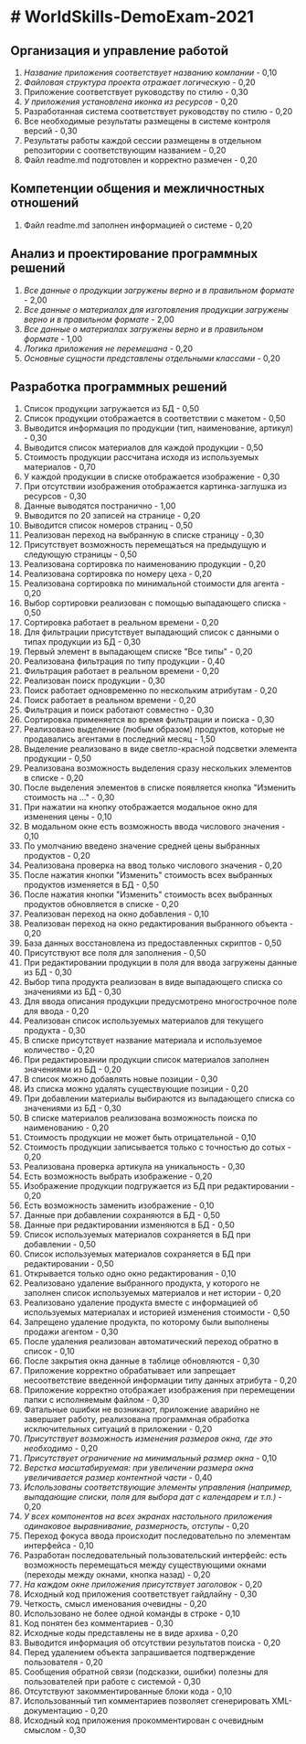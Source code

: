 # # WorldSkills-DemoExam-2021

## Организация и управление работой
1. _Название приложения соответствует названию компании_ - 0,10
2. _Файловая структура проекта отражает логическую_ - 0,20
3. Приложение соответствует руководству по стилю - 0,30
4. _У приложения установлена иконка из ресурсов_ - 0,20
5. Разработанная система соответствует руководству по стилю - 0,20
6. Все необходимые результаты размещены в системе контроля версий - 0,30
7. Результаты работы каждой сессии размещены в отдельном репозитории с соответствующим названием - 0,20
8. Файл readme.md подготовлен и корректно размечен - 0,20

## Компетенции общения и межличностных отношений
1. Файл readme.md заполнен информацией о системе - 0,20

## Анализ и проектирование программных решений
1. _Все данные о продукции загружены верно и в правильном формате_ - 2,00
2. _Все данные о материалах для изготовления продукции загружены верно и в правильном формате_ - 2,00
3. _Все данные о материалах загружены верно и в правильном формате_ - 1,00
4. _Логика приложения не перемешана_ - 0,20
5. _Основные сущности представлены отдельными классами_ - 0,20

## Разработка программных решений
1. Список продукции загружается из БД - 0,50
2. Список продукции отображается в соответствии с макетом - 0,50
3. Выводится информация по продукции (тип, наименование, артикул) - 0,30
4. Выводится список материалов для каждой продукции - 0,50
5. Стоимость продукции рассчитана исходя из используемых материалов - 0,70
6. У каждой продукции в списке отображается изображение - 0,30
7. При отсутствии изображения отображается картинка-заглушка из ресурсов - 0,30
8. Данные выводятся постранично - 1,00
9. Выводится по 20 записей на странице - 0,20
10. Выводится список номеров страниц - 0,50
11. Реализован переход на выбранную в списке страницу - 0,30
12. Присутствует возможность перемещаться на предыдущую и следующую страницы - 0,50
13. Реализована сортировка по наименованию продукции - 0,20
14. Реализована сортировка по номеру цеха - 0,20
15. Реализована сортировка по минимальной стоимости для агента - 0,20
16. Выбор сортировки реализован с помощью выпадающего списка - 0,50
17. Сортировка работает в реальном времени - 0,20
18. Для фильтрации присутствует выпадающий список с данными о типах продукции из БД - 0,30
19. Первый элемент в выпадающем списке "Все типы" - 0,20
20. Реализована фильтрация по типу продукции - 0,40
21. Фильтрация работает в реальном времени - 0,20
22. Реализован поиск продукции - 0,30
23. Поиск работает одновременно по нескольким атрибутам - 0,20
24. Поиск работает в реальном времени - 0,20
25. Фильтрация и поиск работают совместно - 0,30
26. Сортировка применяется во время фильтрации и поиска - 0,30
27. Реализовано выделение (любым образом) продуктов, которые не продавались агентами в последний месяц - 1,50
28. Выделение реализовано в виде светло-красной подсветки элемента продукции - 0,50
29. Реализована возможность выделения сразу нескольких элементов в списке - 0,20
30. После выделения элементов в списке появляется кнопка "Изменить стоимость на ..." - 0,30
31. При нажатии на кнопку отображается модальное окно для изменения цены - 0,10
32. В модальном окне есть возможность ввода числового значения - 0,10
33. По умолчанию введено значение средней цены выбранных продуктов - 0,20
34. Реализована проверка на ввод только числового значения - 0,20
35. После нажатия кнопки "Изменить" стоимость всех выбранных продуктов изменяется в БД - 0,50
36. После нажатия кнопки "Изменить" стоимость всех выбранных продуктов обновляется в списке - 0,20
37. Реализован переход на окно добавления - 0,10
38. Реализован переход на окно редактирования выбранного объекта - 0,20
39. База данных восстановлена из предоставленных скриптов - 0,50
40. Присутствуют все поля для заполнения - 0,50
41. При редактировании продукции в поля для ввода загружены данные из БД - 0,30
42. Выбор типа продукта реализован в виде выпадающего списка со значениями из БД - 0,30
43. Для ввода описания продукции предусмотрено многострочное поле для ввода - 0,20
44. Реализован список используемых материалов для текущего продукта - 0,30
45. В списке присутствует название материала и используемое количество - 0,20
46. При редактировании продукции список материалов заполнен значениями из БД - 0,20
47. В список можно добавлять новые позиции - 0,30
48. Из списка можно удалять существующие позиции - 0,20
49. При добавлении материалы выбираются из выпадающего списка со значениями из БД - 0,30
50. В списке материалов реализована возможность поиска по наименованию - 0,20
51. Стоимость продукции не может быть отрицательной - 0,10
52. Стоимость продукции записывается только с точностью до сотых - 0,20
53. Реализована проверка артикула на уникальность - 0,30
54. Есть возможность выбрать изображение - 0,20
55. Изображение продукции подгружается из БД при редактировании - 0,20
56. Есть возможность заменить изображение - 0,10
57. Данные при добавлении сохраняются в БД - 0,50
58. Данные при редактировании изменяются в БД - 0,50
59. Список используемых материалов сохраняется в БД при добавлении - 0,50
60. Список используемых материалов сохраняется в БД при редактировании - 0,50
61. Открывается только одно окно редактирования - 0,10
62. Реализовано удаление выбранного продукта, у которого не заполнен список используемых материалов и нет истории - 0,20
63. Реализовано удаление продукта вместе с информацией об используемых материалах и историей изменения стоимости - 0,50
64. Запрещено удаление продукта, по которому были выполнены продажи агентом - 0,30
65. После удаления реализован автоматический переход обратно в список - 0,10
66. После закрытия окна данные в таблице обновляются - 0,30
67. Приложение корректно обрабатывает или запрещает несоответствие введенной информации типу данных атрибута - 0,20
68. Приложение корректно отображает изображения при перемещении папки с исполняемым файлом - 0,30
69. Фатальные ошибки не возникают, приложение аварийно не завершает работу, реализована программная обработка исключительных ситуаций в приложении - 0,20
70. _Присутствует возможность изменения размеров окна, где это необходимо_ - 0,20
71. _Присутствует ограничение на минимальный размер окна_ - 0,10
72. _Верстка масштабируемая: при увеличении размера окна увеличивается размер контентной части_ - 0,40
73. _Использованы соответствующие элементы управления (например, выпадающие списки, поля для выбора дат с календарем и т.п.)_ - 0,20
74. _У всех компонентов на всех экранах настольного приложения одинаковое выравнивание, размерность, отступы_ - 0,20
75. Переход фокуса ввода происходит последовательно по элементам интерфейса - 0,10
76. Разработан последовательный пользовательский интерфейс: есть возможность перемещаться между существующими окнами (переходы между окнами, кнопка назад) - 0,20
77. _На каждом окне приложения присутствует заголовок_ - 0,20
78. Исходный код приложения соответствует гайдлайну - 0,30
79. Четкость, смысл именования очевидны - 0,20
80. Использовано не более одной команды в строке - 0,10
81. Код понятен без комментариев - 0,30
82. Исходные коды представлены не в виде архива - 0,20
83. Выводится информация об отсутствии результатов поиска - 0,20
84. Перед удалением объекта запрашивается подтверждение пользователя - 0,20
85. Сообщения обратной связи (подсказки, ошибки) полезны для пользователей при работе с системой - 0,30
86. Отсутствуют закомментированные блоки кода - 0,10
87. Использованный тип комментариев позволяет сгенерировать XML-документацию - 0,20
88. Исходный код приложения прокомментирован с очевидным смыслом - 0,30
